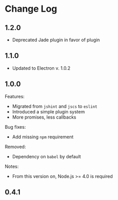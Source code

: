 # Change Log

## 1.2.0

 - Deprecated Jade plugin in favor of plugin

## 1.1.0

 - Updated to Electron v. 1.0.2

## 1.0.0

Features:
 - Migrated from `jshint` and `jscs` to `eslint`
 - Introduced a simple plugin system
 - More promises, less callbacks

Bug fixes:
 - Add missing `npm` requirement

Removed:
 - Dependency on `babel` by default

Notes:
  - From this version on, Node.js >= 4.0 is required

## 0.4.1
